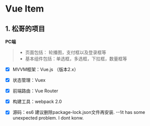 # Vue Item
## 1. 松哥的项目
**PC端**
> * 页面包括： 轮播图，支付框以及登录框等
> * 基本组件包括：单选框，多选框，下拉框，数量框等

- [x]  MVVM框架：Vue.js （版本2.x）
- [x]  状态管理：Vuex
- [x]  前端路由：Vue Router
- [x]  构建工具：webpack 2.0
- [x]  源码：es6
建议删除package-lock.json文件再安装. --!it has some unexpected problem. I dont konw.



